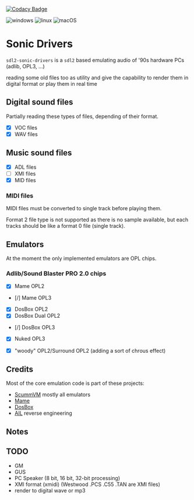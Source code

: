 [![Codacy Badge](https://app.codacy.com/project/badge/Grade/94519cf7a54248bf96e3de83cc3cc897)](https://www.codacy.com/gh/Raffaello/sdl2-sonic-drivers/dashboard?utm_source=github.com&amp;utm_medium=referral&amp;utm_content=Raffaello/sdl2-sonic-drivers&amp;utm_campaign=Badge_Grade)

![windows](https://github.com/raffaello/sdl2-sonic-drivers/actions/workflows/ci-windows.yml/badge.svg?branch=master)
![linux](https://github.com/raffaello/sdl2-sonic-drivers/actions/workflows/ci-linux.yml/badge.svg?branch=master)
![macOS](https://github.com/raffaello/sdl2-sonic-drivers/actions/workflows/ci-mac.yml/badge.svg?branch=master)

# Sonic Drivers

`sdl2-sonic-drivers` is a `sdl2` based emulating audio of '90s hardware PCs (adlib, OPL3, ...)

reading some old files too as utility and give the capability to render them in digital format
or play them in real time

## Digital sound files
Partially reading these types of files, depending of their format.
- [x] VOC files
- [x] WAV files

## Music sound files

- [x] ADL files
- [ ] XMI files
- [x] MID files

### MIDI files

MIDI files must be converted to single track before playing them.

Format 2 file type is not supported as there is no sample available,
but each tracks should be like a format 0 file (single track).

## Emulators
At the moment the only implemented emulators are OPL chips.

### Adlib/Sound Blaster PRO 2.0 chips
- [x] Mame OPL2
- [/] Mame OPL3
- [x] DosBox OPL2
- [x] DosBox Dual OPL2
- [/] DosBox OPL3
- [x] Nuked OPL3
- [x] "woody" OPL2/Surround OPL2 (adding a sort of chrous effect)


## Credits

Most of the core emulation code is part of these projects:

- [ScummVM](https://www.scummvm.org/) mostly all emulators
- [Mame](https://www.mamedev.org/) 
- [DosBox](https://www.dosbox.com/)
- [AIL](http://www.vgmpf.com/Wiki/index.php?title=Audio_Interface_Library) reverse engineering


## Notes

## TODO

- GM
- GUS
- PC Speaker (8 bit, 16 bit, 32-bit processing)
- XMI format (xmidi) (Westwood .PCS .C55 .TAN are XMI files)
- render to digital wave or mp3
